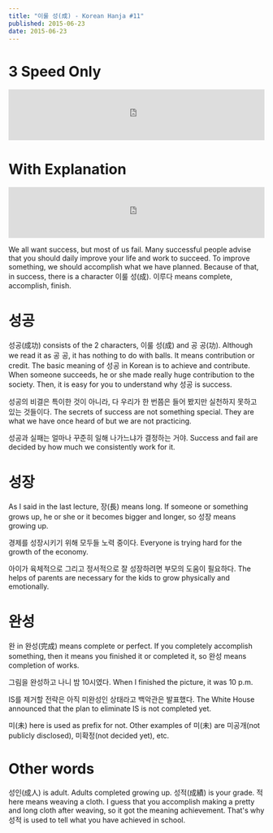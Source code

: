```yaml
---
title: "이룰 성(成) - Korean Hanja #11"
published: 2015-06-23
date: 2015-06-23
---
```


#  3 Speed Only

<iframe id="audio_iframe" src="https://www.podbean.com/media/player/2yuf3-56ded0?skin=2" width="100%" height="100" frameborder="0" scrolling="no"></iframe>

#  With Explanation

<iframe id="audio_iframe" src="https://www.podbean.com/media/player/6n74u-56ded3?skin=2" width="100%" height="100" frameborder="0" scrolling="no"></iframe>

We all want success, but most of us fail. Many successful people advise that you should daily improve your life and work to succeed. To improve something, we should accomplish what we have planned. Because of that, in success, there is a character 이룰 성(成). 이루다 means complete, accomplish, finish.

#  성공

성공(成功) consists of the 2 characters, 이룰 성(成) and 공 공(功). Although we read it as 공 공, it has nothing to do with balls. It means contribution or credit. The basic meaning of 성공 in Korean is to achieve and contribute. When someone succeeds, he or she made really huge contribution to the society. Then, it is easy for you to understand why 성공 is success.

성공의 비결은 특이한 것이 아니라, 다 우리가 한 번쯤은 들어 봤지만 실천하지 못하고 있는 것들이다.
The secrets of success are not something special. They are what we have once heard of but we are not practicing.

성공과 실패는 얼마나 꾸준히 일해 나가느냐가 결정하는 거야.
Success and fail are decided by how much we consistently work for it.

#  성장

As I said in the last lecture, 장(長) means long. If someone or something grows up, he or she or it becomes bigger and longer, so 성장 means growing up.

경제를 성장시키기 위해 모두들 노력 중이다.
Everyone is trying hard for the growth of the economy.

아이가 육체적으로 그리고 정서적으로 잘 성장하려면 부모의 도움이 필요하다.
The helps of parents are necessary for the kids to grow physically and emotionally.

#  완성

완 in 완성(完成) means complete or perfect. If you completely accomplish something, then it means you finished it or completed it, so 완성 means completion of works.

그림을 완성하고 나니 밤 10시였다.
When I finished the picture, it was 10 p.m.

IS를 제거할 전략은 아직 미완성인 상태라고 백악관은 발표했다.
The White House announced that the plan to eliminate IS is not completed yet.

미(未) here is used as prefix for not. Other examples of 미(未) are 미공개(not publicly disclosed), 미확정(not decided yet), etc.

#  Other words

성인(成人) is adult. Adults completed growing up.
성적(成績) is your grade. 적 here means weaving a cloth. I guess that you accomplish making a pretty and long cloth after weaving, so it got the meaning achievement. That's why 성적 is used to tell what you have achieved in school.